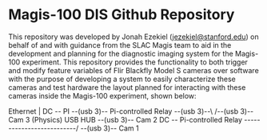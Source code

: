 # Magis-100 DIS Github Repository
This repository was developed by Jonah Ezekiel (jezekiel@stanford.edu) on behalf of and with guidance from the SLAC Magis team to aid in the development and planning for the diagnostic imaging system for the Magis-100 experiment. This repository provides the functionality to both trigger and modify feature variables of Flir Blackfly Model S cameras over software with the purpose of developing a system to easily characterize these cameras and test hardware the layout planned for interacting with these cameras inside the Magis-100 experiment, shown below: 

   Ethernet
      |
DC -- PI --(usb 3)-- Pi-controlled Relay --(usb 3)--\        /--(usb 3)-- Cam 3 (Physics)
                                                     USB HUB --(usb 3)-- Cam 2
DC -- Pi-controlled Relay --------------------------/        \--(usb 3)-- Cam 1

